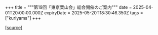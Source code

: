 +++
title = """第19回「東京栗山会」総会開催のご案内"""
date = 2025-04-01T20:00:00.000Z
expiryDate = 2025-05-20T18:30:46.350Z
tags = ["kuriyama"]
+++


[[source]](https://www.town.kuriyama.hokkaido.jp/site/tokyo/31012.html)
